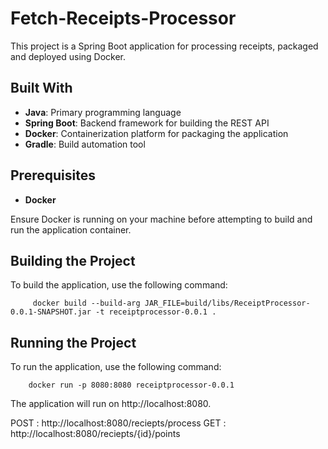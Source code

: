 # Fetch-Receipts-Processor

This project is a Spring Boot application for processing receipts, packaged and deployed using Docker.

## Built With

- **Java**: Primary programming language
- **Spring Boot**: Backend framework for building the REST API
- **Docker**: Containerization platform for packaging the application
- **Gradle**: Build automation tool

## Prerequisites

- **Docker**

Ensure Docker is running on your machine before attempting to build and run the application container.

## Building the Project

To build the application, use the following command:

         docker build --build-arg JAR_FILE=build/libs/ReceiptProcessor-0.0.1-SNAPSHOT.jar -t receiptprocessor-0.0.1 .

## Running the Project

To run the application, use the following command:

        docker run -p 8080:8080 receiptprocessor-0.0.1

The application will run on http://localhost:8080.

POST : http://localhost:8080/reciepts/process
GET : http://localhost:8080/reciepts/{id}/points
